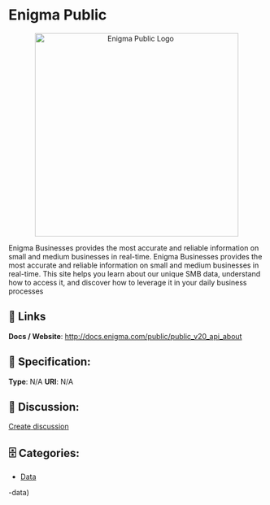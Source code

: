 # Enigma Public
<p align="center">
    <img width="400" src="https://raw.githubusercontent.com/apis-list/apis-list/main/apis/enigma-public/logo_256x256.png" alt="Enigma Public Logo"/>
</p>

Enigma Businesses provides the most accurate and reliable information on small and medium businesses in real-time. Enigma Businesses provides the most accurate and reliable information on small and medium businesses in real-time.  This site helps you learn about our unique SMB data, understand how to access it, and discover how to leverage it in your daily business processes

##  🔗 Links
**Docs / Website**: http://docs.enigma.com/public/public_v20_api_about

## 🧬 Specification:
**Type**: N/A
**URI**: N/A

## 💬 Discussion:
[Create discussion](https://github.com/apis-list/apis-list/discussions/new)

## 🗄️ Categories:
- [Data](https://github.com/apis-list/apis-list#data)



-data)







